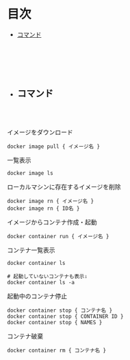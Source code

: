 # 目次

- [コマンド](#command)

<br><br><br><br>

<a name="command"></a>
 - ## コマンド

<br><br>

イメージをダウンロード
```docker:docker
docker image pull { イメージ名 }
```
一覧表示
```docker:docker
docker image ls
```
ローカルマシンに存在するイメージを削除
```docker:docker
docker image rn { イメージ名 }
docker image rn { ID名 }
```
イメージからコンテナ作成・起動
```docker:docker
docker container run { イメージ名 }
```
コンテナ一覧表示
```docker:docker
docker container ls

# 起動していないコンテナも表示⇩
docker container ls -a 
```
起動中のコンテナ停止
```docker:docker
docker container stop { コンテナ名 }
docker container stop { CONTAINER ID }
docker container stop { NAMES }
```
コンテナ破棄
```docker:docker
docker container rm { コンテナ名 }
```
